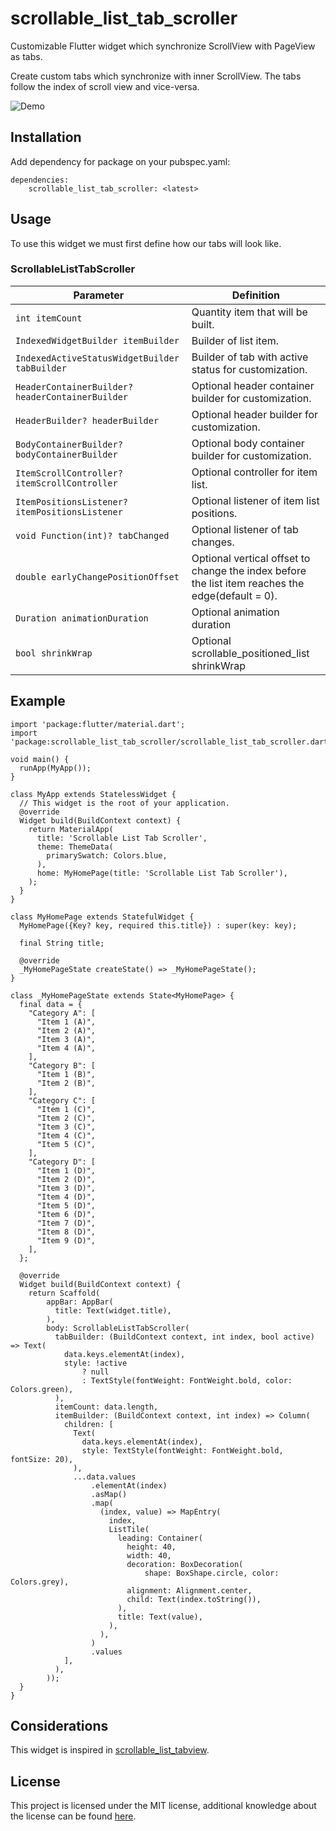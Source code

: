 # scrollable_list_tab_scroller

Customizable Flutter widget which synchronize ScrollView with PageView as tabs.

Create custom tabs which synchronize with inner ScrollView. The tabs follow the index of scroll view and vice-versa.


![Demo](https://media.giphy.com/media/EVBb61Y6XgbRMmhaqU/giphy.gif)

## Installation
Add dependency for package on your pubspec.yaml:

    dependencies:
	    scrollable_list_tab_scroller: <latest>

## Usage
To use this widget we must first define how our tabs will look like.

### ScrollableListTabScroller
|Parameter| Definition |
|--|--|
|`int itemCount`|Quantity item that will be built.|
|`IndexedWidgetBuilder itemBuilder`|Builder of list item.|
|`IndexedActiveStatusWidgetBuilder tabBuilder`|Builder of tab with active status for customization.|
|`HeaderContainerBuilder? headerContainerBuilder`|Optional header container builder for customization.|
|`HeaderBuilder? headerBuilder`|Optional header builder for customization.|
|`BodyContainerBuilder? bodyContainerBuilder`|Optional body container builder for customization.|
|`ItemScrollController? itemScrollController`|Optional controller for item list.|
|`ItemPositionsListener? itemPositionsListener`|Optional listener of item list positions.|
|`void Function(int)? tabChanged`|Optional listener of tab changes.|
|`double earlyChangePositionOffset`|Optional vertical offset to change the index before the list item reaches the edge(default = 0).|
|`Duration animationDuration`|Optional animation duration|
|`bool shrinkWrap`|Optional scrollable_positioned_list shrinkWrap|


## Example

    import 'package:flutter/material.dart';
    import 'package:scrollable_list_tab_scroller/scrollable_list_tab_scroller.dart';
    
    void main() {
      runApp(MyApp());
    }
    
    class MyApp extends StatelessWidget {
      // This widget is the root of your application.
      @override
      Widget build(BuildContext context) {
        return MaterialApp(
          title: 'Scrollable List Tab Scroller',
          theme: ThemeData(
            primarySwatch: Colors.blue,
          ),
          home: MyHomePage(title: 'Scrollable List Tab Scroller'),
        );
      }
    }
    
    class MyHomePage extends StatefulWidget {
      MyHomePage({Key? key, required this.title}) : super(key: key);
    
      final String title;
    
      @override
      _MyHomePageState createState() => _MyHomePageState();
    }
    
    class _MyHomePageState extends State<MyHomePage> {
      final data = {
        "Category A": [
          "Item 1 (A)",
          "Item 2 (A)",
          "Item 3 (A)",
          "Item 4 (A)",
        ],
        "Category B": [
          "Item 1 (B)",
          "Item 2 (B)",
        ],
        "Category C": [
          "Item 1 (C)",
          "Item 2 (C)",
          "Item 3 (C)",
          "Item 4 (C)",
          "Item 5 (C)",
        ],
        "Category D": [
          "Item 1 (D)",
          "Item 2 (D)",
          "Item 3 (D)",
          "Item 4 (D)",
          "Item 5 (D)",
          "Item 6 (D)",
          "Item 7 (D)",
          "Item 8 (D)",
          "Item 9 (D)",
        ],
      };
    
      @override
      Widget build(BuildContext context) {
        return Scaffold(
            appBar: AppBar(
              title: Text(widget.title),
            ),
            body: ScrollableListTabScroller(
              tabBuilder: (BuildContext context, int index, bool active) => Text(
                data.keys.elementAt(index),
                style: !active
                    ? null
                    : TextStyle(fontWeight: FontWeight.bold, color: Colors.green),
              ),
              itemCount: data.length,
              itemBuilder: (BuildContext context, int index) => Column(
                children: [
                  Text(
                    data.keys.elementAt(index),
                    style: TextStyle(fontWeight: FontWeight.bold, fontSize: 20),
                  ),
                  ...data.values
                      .elementAt(index)
                      .asMap()
                      .map(
                        (index, value) => MapEntry(
                          index,
                          ListTile(
                            leading: Container(
                              height: 40,
                              width: 40,
                              decoration: BoxDecoration(
                                  shape: BoxShape.circle, color: Colors.grey),
                              alignment: Alignment.center,
                              child: Text(index.toString()),
                            ),
                            title: Text(value),
                          ),
                        ),
                      )
                      .values
                ],
              ),
            ));
      }
    }






## Considerations
This widget is inspired in [scrollable_list_tabview](https://pub.dev/packages/scrollable_list_tabview).


## License
This project is licensed under the MIT license, additional knowledge about the license can be found [here](https://github.com/railson-ferreira/scrollable_list_tab_scroller/blob/master/LICENSE).



